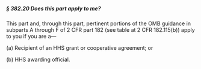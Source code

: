 ##### § 382.20 Does this part apply to me? #####

This part and, through this part, pertinent portions of the OMB guidance in subparts A through F of 2 CFR part 182 (see table at 2 CFR 182.115(b)) apply to you if you are a—

(a) Recipient of an HHS grant or cooperative agreement; or

(b) HHS awarding official.